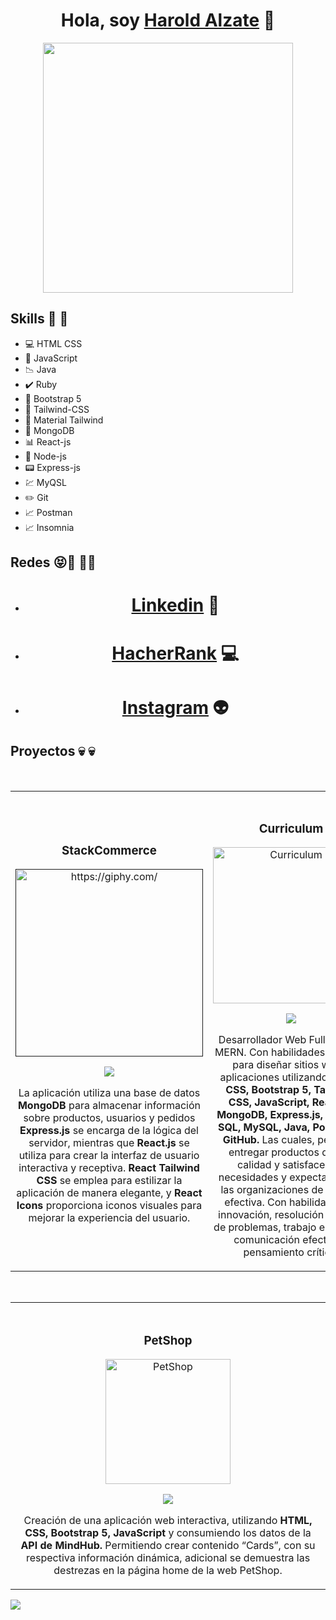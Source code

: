 
<div align="center">
<h1 align="center">Hola, soy <a href="https://harold12a.github.io/CV/">Harold Alzate</a> 👋</h1>
</div>
<div align="center" >
<img src="https://media.giphy.com/media/RbDKaczqWovIugyJmW/giphy.gif" width="400"/>
</div>

  ## Skills 🌟 🌟 

- 💻 HTML CSS
- 🚀 JavaScript
- 📉 Java
- ✔️ Ruby
- 💯 Bootstrap 5
- 🌈 Tailwind-CSS
- 🌈 Material Tailwind
- 📝 MongoDB
- 📊 React-js
- 📘 Node-js
- 📟 Express-js
- 💹 MyQSL
- ✏️ Git
- 📈 Postman
- 📈 Insomnia


 ## Redes 	😝🌟 📱😎  

- <h1 align="center"><a href="www.linkedin.com/in/harold-alzate-ayala-desarrollador-full-stack-mern">Linkedin</a> 📲 </h1>
- <h1 align="center" > <a href="https://www.hackerrank.com/haroldalzate99 ">HacherRank</a> 💻 </h1>
- <h1 align="center" > <a href="https://instagram.com/haroldhuaa228?utm_source=qr&igshid=MzNlNGNkZWQ4Mg==">Instagram</a> 👽 </h1>

## Proyectos  	💀	💀 
<br>
<div align="center">
<table>
<tr>
<td width="50%">
<h3 align="center">StackCommerce</h3>
<div align="center">
<a href=""https://github.com/harold12a/stack_commerce_front" target="_blank"><img src="https://media.giphy.com/media/L1R1tvI9svkIWwpVYr/giphy.gif" width="300" alt="https://giphy.com/"></a>
<p>
<a href="https://github.com/harold12a/stack_commerce_front" target="_blank">
<img src="https://img.shields.io/badge/CÓDIGO-ff9?style=for-the-badge&logo=github&logoColor=black">
</a>
<!-- <a href="https://youtu.be/vJapzH_46a8" target="_blank">
<img src="https://img.shields.io/badge/-Youtube-green?style=for-the-badge&color=fbfc40">
</a> -->
  
</p>
<p> La aplicación utiliza una base de datos <strong> MongoDB </strong> para almacenar información sobre productos, usuarios y pedidos <strong> Express.js</strong> se encarga de la lógica del servidor, mientras que <strong> React.js  </strong> se utiliza para crear la interfaz de usuario interactiva y receptiva.  <strong>  React Tailwind CSS</strong> se emplea para estilizar la aplicación de manera elegante, y <strong>  React Icons </strong> proporciona iconos visuales para mejorar la experiencia del usuario. </p>
</div>
                                                                                      
</td>

<td width="50%">
               <br>
<h3 align="center">Curriculum</h3>
<div align="center">                                       
<a href="https://harold12a.github.io/CV/" target="_blank"><img src="https://media.giphy.com/media/3o6MbsqRR1R3Flc1wI/giphy.gif" width="250" alt="Curriculum"></a>
<br>
<p>
<a href="https://harold12a.github.io/CV/" target="_blank">
<img src="https://img.shields.io/badge/C%C3%93DIGO-80ffaa?style=for-the-badge&logo=github&logoColor=black">
</a>
<!-- <a href="https://youtu.be/hhhSMXi0R3E" target="_blank">
<img src="https://img.shields.io/badge/-Youtube-green?style=for-the-badge&color=3fFD7f">
</a> -->
</p>
  
</p>Desarrollador Web Full Stack - MERN. Con habilidades técnicas para diseñar sitios web y aplicaciones utilizando  <strong>   HTML, CSS, Bootstrap 5, TailWind CSS, JavaScript, React.js, MongoDB, Express.js, Node.js, SQL, MySQL, Java, Postman y GitHub. </strong> Las cuales, permiten entregar productos de alta calidad y satisfacer las necesidades y expectativas de las organizaciones de manera efectiva. Con habilidades de innovación, resolución creativa de problemas, trabajo en equipo, comunicación efectiva y pensamiento crítico.
</p>
</div> 
</table>                                                                                 
</div>
<br>
<table>
  <td width="50%">
      <br>
<h3 align="center">PetShop</h3>
<div align="center">                                       
<a href="https://harold12a.github.io/petshop/" target="_blank"><img src="https://media.giphy.com/media/l4FGI8GoTL7N4DsyI/giphy.gif" width="200" alt="PetShop"></a>
<br>
<p>
<a href="https://github.com/harold12a/petshop" target="_blank">
<img src="https://img.shields.io/badge/C%C3%93DIGO-80ffaa?style=for-the-badge&logo=github&logoColor=black">
</a>
<!-- <a href="https://youtu.be/hhhSMXi0R3E" target="_blank">
<img src="https://img.shields.io/badge/-Youtube-green?style=for-the-badge&color=3fFD7f">
</a> -->
</p>

</p>Creación de una aplicación web interactiva, utilizando    <strong>    HTML, CSS, Bootstrap 5, JavaScript </strong> y consumiendo los datos de la     <strong>   API de MindHub.  </strong> Permitiendo crear contenido “Cards”, con su respectiva información dinámica, adicional se demuestra las destrezas en la página home de la web PetShop.
</p>
</div>   
</table>    

<!--
**harold12a/harold12a** is a ✨ _special_ ✨ repository because its `README.md` (this file) appears on your GitHub profile.

Here are some ideas to get you started:

- 🔭 I’m currently working on ...
- 🌱 I’m currently learning ...
- 👯 I’m looking to collaborate on ...
- 🤔 I’m looking for help with ...
- 💬 Ask me about ...
- 📫 How to reach me: ...
- 😄 Pronouns: ...
- ⚡ Fun fact: ...
-->

<img src="https://t.bkit.co/e_650af802402b1.gif" />

